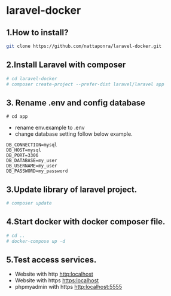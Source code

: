 # laravel-docker

## 1.How to install?
```bash
git clone https://github.com/nattaponra/laravel-docker.git
```

## 2.Install Laravel with composer
```bash
# cd laravel-docker
# composer create-project --prefer-dist laravel/laravel app
```

## 3. Rename .env and config database
```
# cd app
```
* rename env.example to .env
* change database setting follow below example.
```
DB_CONNECTION=mysql
DB_HOST=mysql
DB_PORT=3306
DB_DATABASE=my_user
DB_USERNAME=my_user
DB_PASSWORD=my_password
```
## 3.Update library of laravel project.
```bash
# composer update
```

## 4.Start docker with docker composer file.
```bash
# cd ..
# docker-compose up -d
```
## 5.Test access services.
* Website with http  <http:localhost>
* Website with https <https:localhost>
* phpmyadmin with https <http:localhost:5555>
